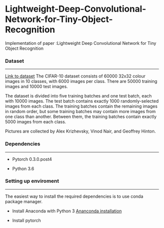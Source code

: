 # Lightweight-Deep-Convolutional-Network-for-Tiny-Object-Recognition
Implementation of paper :Lightweight Deep Convolutional Network for Tiny Object Recognition

### Dataset
------------------------
[Link to dataset](https://www.cs.toronto.edu/~kriz/cifar-10-python.tar.gz)
The CIFAR-10 dataset consists of 60000 32x32 colour images in 10 classes, with 6000 images per class. There are 50000 training images and 10000 test images. 

The dataset is divided into five training batches and one test batch, each with 10000 images. The test batch contains exactly 1000 randomly-selected images from each class. The training batches contain the remaining images in random order, but some training batches may contain more images from one class than another. Between them, the training batches contain exactly 5000 images from each class.

Pictures are collected by Alex Krizhevsky, Vinod Nair, and Geoffrey Hinton.


### Dependencies
------------------------
- Pytorch 0.3.0.post4

- Python 3.6

### Setting up enviroment
------------------------
The easiest way to install the required dependencies is to use conda package manager.

- Install Anaconda with Python 3 [Ananconda installation](https://docs.anaconda.com/anaconda/install/)

- Install pytorch 
